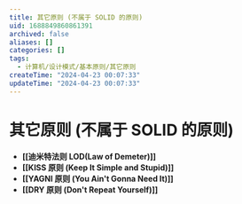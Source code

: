 ```yaml
---
title: 其它原则 (不属于 SOLID 的原则)
uid: 1688849860861391
archived: false
aliases: []
categories: []
tags:
  - 计算机/设计模式/基本原则/其它原则
createTime: "2024-04-23 00:07:33"
updateTime: "2024-04-23 00:07:33"
---
```


# 其它原则 (不属于 SOLID 的原则)

- **[[迪米特法则 LOD(Law of Demeter)]]**
- **[[KISS 原则 (Keep It Simple and Stupid)]]**
- **[[YAGNI 原则 (You Ain't Gonna Need It)]]**
- **[[DRY 原则 (Don't Repeat Yourself)]]**
